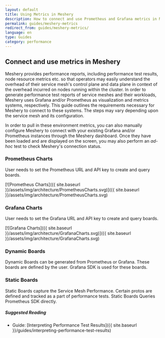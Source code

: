 ```yaml
---
layout: default
title: Using Metrics in Meshery
description: How to connect and use Prometheus and Grafana metrics in Meshery
permalink: guides/meshery-metrics
redirect_from: guides/meshery-metrics/
language: en
type: Guides
category: performance
---
```


## Connect and use metrics in Meshery

Meshery provides performance reports, including performance test results, node resource metrics etc. so that operators may easily understand the overhead of their service mesh's control plane and data plane in context of the overhead incurred on nodes running within the cluster. In order to generate performance test reports of service meshes and their workloads, Meshery uses Grafana and/or Prometheus as visualization and metrics systems, respectively. This guide outlines the requirements necessary for Meshery to connect to these systems. The steps may vary depending upon the service mesh and its configuration.

In order to pull in these environment metrics, you can also manually configure Meshery to connect with your existing Grafana and/or Prometheus instances through the Meshery dashboard. Once they have been loaded and are displayed on the screen, you may also perform an *ad-hoc* test to check Meshery's connection status.

### Prometheus Charts

User needs to set the Prometheus URL and API key to create and query boards.

[![Prometheus Charts]({{ site.baseurl }}/assets/img/architecture/PrometheusCharts.svg)]({{ site.baseurl }}/assets/img/architecture/PrometheusCharts.svg)


### Grafana Charts

User needs to set the Grafana URL and API key to create and query boards.

[![Grafana Charts]({{ site.baseurl }}/assets/img/architecture/GrafanaCharts.svg)]({{ site.baseurl }}/assets/img/architecture/GrafanaCharts.svg)

### Dynamic Boards

Dynamic Boards can be generated from Prometheus or Grafana. These boards are defined by the user. Grafana SDK is used for these boards.

### Static Boards

Static Boards capture the Service Mesh Performance. Certain protos are defined and tracked as a part of performance tests. Static Boards Queries Prometheus SDK directly.



<!-- ## Tutorial Guide

Connect Meshery to your Grafana and Prometheus instances to enable enhanced service mesh performance management. Deploy a service mesh and any available sample application

Retreive the IP address of your Minikube cluster by executing:
    
 <pre class="codeblock-pre">
 <div class="codeblock"><div class="clipboardjs">       
 minikube ip
 172.17.0.2
 </div></div>
 </pre>

* Set up Grafana and/or Prometheus:
1. [Connect Meshery to metric systems](#connect-meshery-to-metric-systems)
2. [Connect Meshery to metric systems using Minikube](#Connect-Meshery-to-metric-systems-using-Minikube)

* Expose the service metric ports - The service ports of Grafana and Prometheus need to be exposed in order for Meshery to connect to and interact with these visualizations and metrics systems.
* Access the port assigned to the metric service
* [Run Performance tests](#run-performance-tests)


### **Connect Meshery to metric systems**

#### 1. Using kubectl, edit the Grafana and Prometheus services in the *Istio-system* namespace:

```sh
kubectl edit svc grafana -n istio-system
```

#### 2. Change specification type

By default, the service specification types, like Grafana is configured to `ClusterIP`. You can change it to `NodePort` by executing:

 <pre class="codeblock-pre">
 <div class="codeblock"><div class="clipboardjs">
 kubectl patch svc prometheus -p '{"spec": {"type": "NodePort"}}' -n istio-system
 </div></div>
 </pre>

#### 3. Get the newly assigned port for your chosen service

Run:
```
kubectl get svc grafana -n istio-system
```

Example output:
```
NAME      TYPE       CLUSTER-IP      EXTERNAL-IP   PORT(S)          AGE
grafana   NodePort   10.100.67.144   <none>        3000:30188/TCP   3d11h
```

#### 4. Access the service port

 <pre class="codeblock-pre">
 <div class="codeblock"><div class="clipboardjs">
 http://172.17.0.2:30822
 </div></div>
 </pre>

###### 2. Expose the service

By default, the service specification types, like Prometheus, Grafana, and the `productpage`, are configured to **ClusterIP**. You can change it to **NodePort** by replacing *service spec type* with the spec you wish to run and executing:

 <pre class="codeblock-pre">
 <div class="codeblock"><div class="clipboardjs">
 kubectl patch svc grafana -p '{"spec": {"type": "NodePort"}}' -n istio-system
 </div></div>
 </pre>

### **Expose Grafana service**

* Get the NodePort of Grafana service using below command

```
kubectl describe services grafana -n istio-system|grep NodePort

o/p:NodePort:  http  32130/TCP
```

* Find the Grafana endpoint

The Grafana endpoint will be *http://$MINIKUBE_IP:NODE_PORT*

 <pre class="codeblock-pre">
 <div class="codeblock"><div class="clipboardjs">
 http://172.17.0.2:32130
 </div></div>
 </pre>

<a href="{{ site.baseurl }}/assets/img/meshery-metrics/grafana-server-settings.png">
  <img style="width:500px;" src="{{ site.baseurl }}/assets/img/meshery-metrics/grafana-server-settings.png" />
</a>

### **Expose Prometheus service**

Meshery allows you to expose Prometheus as a service with a single click. You can do this:
- [Through the Meshery UI](#meshery-ui)
- Alternatively, you can also attempt [Manual Integration](#manual-steps)

#### **Meshery UI**

Meshery auto-discovers all Prometheus instances available on your local system and will offer you a list of options to choose from. You can select the Prometheus Server that you wish to employ.


<a href="{{ site.baseurl }}/assets/img/meshery-metrics/prometheus-settings.png">
  <img style="width:500px;" src="{{ site.baseurl }}/assets/img/meshery-metrics/prometheus-settings.png" />
</a>

Meshery also provides you the option of simply pasting in your Prometheus queries:

- Navigate to the management page for Istio on the Meshery UI
- Click on <i class="fas fa-caret-right fa-lg"></i>, located under **Apply Custom Configuration** 
- Paste in your Prometherus query. Click on <i class="fas fa-caret-right fa-lg"></i>

<a href="{{ site.baseurl }}/assets/img/meshery-metrics/prometheus-query.png">
  <img style="width:500px;" src="{{ site.baseurl }}/assets/img/meshery-metrics/prometheus-query.png" />
</a>

#### **Manual Steps**

* Get the NodePort of Prometheus service by executing:

 <pre class="codeblock-pre">
 <div class="codeblock"><div class="clipboardjs">
 kubectl patch svc grafana -p '{"spec": {"type": "NodePort"}}' -n book-info
 </div></div>
 </pre>

* Find the Prometheus endpoint 

The Prometheus endpoint will be *http://$MINIKUBE_IP:NODE_PORT*

```
http://172.17.0.2:30822
```

#### **Expose Istio BookInfo sample app `productpage` service**

* Get the NodePort of `productpage` service by executing:

```
kubectl describe services productpage -n book-info|grep NodePort

NodePort:  http  30535/TCP
```

* Find the `productpage` endpoint

The `productpage` endpoint will be http://$MINIKUBE_IP:NODE_PORT

 <pre class="codeblock-pre">
 <div class="codeblock"><div class="clipboardjs">
 http://172.17.0.2:30535/productpage
 </div></div>
 </pre>

#### **Run Performance Tests**

After successfully setting up a connection between your metric service and Meshery, you may proceed to run performance tests by navigating to the Performance Test tab on Meshery:

<a href="{{ site.baseurl }}/assets/img/performance-management/performance-meshery.png"><img style="width:450px;padding-top:5px;" src="{{ site.baseurl }}/assets/img/performance-management/performance-meshery.png" /></a>

**Run Test Results**

<a href="{{ site.baseurl }}/assets/img/performance-management/meshery-and-grafana.png"><img style="width:450px;padding-top:5px;" src="{{ site.baseurl }}/assets/img/performance-management/meshery-and-grafana.png" /></a> -->

##### Suggested Reading

- Guide: [Interpreting Performance Test Results]({{ site.baseurl }}/guides/interpreting-performance-test-results)
